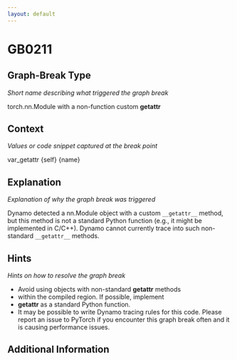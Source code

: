 ```yaml
---
layout: default
---
```

# GB0211

## Graph-Break Type
*Short name describing what triggered the graph break*

torch.nn.Module with a non-function custom __getattr__

## Context
*Values or code snippet captured at the break point*

var_getattr {self} {name}

## Explanation
*Explanation of why the graph break was triggered*

Dynamo detected a nn.Module object with a custom `__getattr__` method, but this method is not a standard Python function (e.g., it might be implemented in C/C++). Dynamo cannot currently trace into such non-standard `__getattr__` methods.

## Hints
*Hints on how to resolve the graph break*

- Avoid using objects with non-standard __getattr__ methods 
- within the compiled region. If possible, implement 
- __getattr__ as a standard Python function.
- It may be possible to write Dynamo tracing rules for this code. Please report an issue to PyTorch if you encounter this graph break often and it is causing performance issues.


## Additional Information

<!-- ADDITIONAL INFORMATION START - Add custom information below this line -->

<!-- ADDITIONAL INFORMATION END -->

